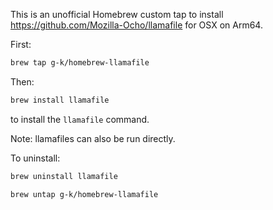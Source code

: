 This is an unofficial Homebrew custom tap to install https://github.com/Mozilla-Ocho/llamafile for OSX on Arm64.


First:

```sh
brew tap g-k/homebrew-llamafile
```

Then:

```sh
brew install llamafile
```

to install the `llamafile` command.

Note: llamafiles can also be run directly.


To uninstall:

```sh
brew uninstall llamafile
```

```sh
brew untap g-k/homebrew-llamafile
```